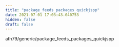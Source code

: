 ```yaml
---
title: "package_feeds_packages_quickjspp"
date: 2021-07-01 17:03:43.040753
hidden: false
draft: false
---
```


ath79/generic/package_feeds_packages_quickjspp

